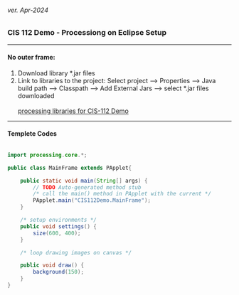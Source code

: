 <h6>ver. Apr-2024</h6>
<h3>CIS 112 Demo - Processiong on Eclipse Setup </h3>

---

<h4>No outer frame: </h4>

<ol>
    <li>Download library *.jar files</li> 
    <li>Link to libraries to the project: Select project --> Properties --> Java build path --> Classpath --> Add External Jars --> select *.jar files downloaded 
<br><br>    <a href="https://github.com/silverwing-coder/ComputerProgramming/tree/master/CIS112%24Programming-2(Java)/ProcessingLibries">processing libraries for CIS-112 Demo</a>
</ol>

---

<h4>Templete Codes </h4>

```java

import processing.core.*;

public class MainFrame extends PApplet{

	public static void main(String[] args) {
		// TODO Auto-generated method stub
		/* call the main() method in PApplet with the current */
		PApplet.main("CIS112Demo.MainFrame");
	}

	/* setup environments */
	public void settings() {
		size(600, 400);
	}

	/* loop drawing images on canvas */

	public void draw() {
		background(150);
	}
}

```
